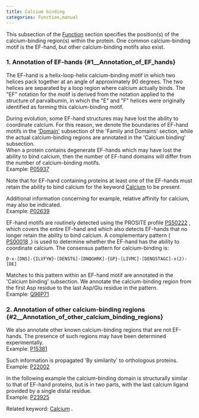 ```yaml
---
title: Calcium binding
categories: Function,manual
---
```


This subsection of the [Function](http://www.uniprot.org/help/function%5Fsection) section specifies the position(s) of the calcium-binding region(s) within the protein. One common calcium-binding motif is the EF-hand, but other calcium-binding motifs also exist.

### 1. Annotation of EF-hands {\#1\_\_Annotation\_of\_EF\_hands}

The EF-hand is a helix-loop-helix calcium-binding motif in which two helices pack together at an angle of approximately 90 degrees. The two helices are separated by a loop region where calcium actually binds. The "EF" notation for the motif is derived from the notation applied to the structure of parvalbumin, in which the "E" and "F" helices were originally identified as forming this calcium-binding motif.

During evolution, some EF-hand structures may have lost the ability to coordinate calcium. For this reason, we denote the boundaries of EF-hand motifs in the ['Domain'](http://www.uniprot.org/manual/domain) subsection of the 'Family and Domains' section, while the actual calcium-binding regions are annotated in the 'Calcium binding' subsection.  
When a protein contains degenerate EF-hands which may have lost the ability to bind calcium, then the number of EF-hand domains will differ from the number of calcium-binding motifs.  
Example: [P05937](http://www.uniprot.org/uniprotkb/P05937#function)

Note that for EF-hand containing proteins at least one of the EF-hands must retain the ability to bind calcium for the keyword [Calcium](http://www.uniprot.org/keywords/106) to be present.

Additional information concerning for example, relative affinity for calcium, may also be indicated.  
Example: [P02639](http://www.uniprot.org/uniprotkb/P02639#function)

EF-hand motifs are routinely detected using the PROSITE profile [PS50222](http://prosite.expasy.org/PDOC00018) , which covers the entire EF-hand and which also detects EF-hands that no longer retain the ability to bind calcium. A complementary pattern ( [PS00018](http://prosite.expasy.org/PDOC00018) ,) is used to determine whether the EF-hand has the ability to coordinate calcium. The consensus pattern for calcium-binding is:

    D-x-[DNS]-{ILVFYW}-[DENSTG]-[DNQGHRK]-{GP}-[LIVMC]-[DENQSTAGC]-x(2)-[DE]

Matches to this pattern within an EF-hand motif are annotated in the 'Calcium binding' subsection. We annotate the calcium-binding region from the first Asp residue to the last Asp/Glu residue in the pattern.  
Example: [Q96P71](http://www.uniprot.org/uniprotkb/Q96P71#function)

### 2. Annotation of other calcium-binding regions {\#2\_\_Annotation\_of\_other\_calcium\_binding\_regions}

We also annotate other known calcium-binding regions that are not EF-hands. The presence of such regions may have been determined experimentally.  
Example: [P15381](http://www.uniprot.org/uniprotkb/P15381#function)

Such information is propagated 'By similarity' to orthologous proteins.  
Example: [P22002](http://www.uniprot.org/uniprotkb/P22002#function)

In the following example the calcium-binding domain is structurally similar to that of EF-hand proteins, but is in two parts, with the last calcium ligand provided by a single distal residue.  
Example: [P23925](http://www.uniprot.org/uniprotkb/P23925#function)

Related keyword: [Calcium](http://www.uniprot.org/keywords/106) .
